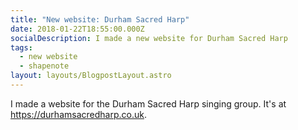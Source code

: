```yaml
---
title: "New website: Durham Sacred Harp"
date: 2018-01-22T18:55:00.000Z
socialDescription: I made a new website for Durham Sacred Harp
tags:
  - new website
  - shapenote
layout: layouts/BlogpostLayout.astro
---
```


I made a website for the Durham Sacred Harp singing group. It's at <https://durhamsacredharp.co.uk>.
